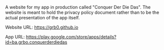 A website for my app in production called "Conquer Der Die Das". The website is meant to hold the privacy policy document rather than to be the actual presentation of the app itself.

Website URL: https://grb0.github.io

App URL: https://play.google.com/store/apps/details?id=ba.grbo.conquerderdiedas
